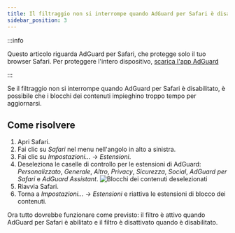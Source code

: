 ```yaml
---
title: Il filtraggio non si interrompe quando AdGuard per Safari è disabilitato
sidebar_position: 3
---
```


:::info

Questo articolo riguarda AdGuard per Safari, che protegge solo il tuo browser Safari. Per proteggere l'intero dispositivo, [scarica l'app AdGuard](https://agrd.io/download-kb-adblock)

:::

Se il filtraggio non si interrompe quando AdGuard per Safari è disabilitato, è possibile che i blocchi dei contenuti impieghino troppo tempo per aggiornarsi.

## Come risolvere

1. Apri Safari.
2. Fai clic su _Safari_ nel menu nell'angolo in alto a sinistra.
3. Fai clic su _Impostazioni…_ → _Estensioni_.
4. Deseleziona le caselle di controllo per le estensioni di AdGuard: _Personalizzato_, _Generale_, _Altro_, _Privacy_, _Sicurezza_, _Social_, _AdGuard per Safari_ e _AdGuard Assistant_.
   ![Blocchi dei contenuti deselezionati](https://cdn.adtidy.org/content/Kb/ad_blocker/safari/adg-safari-unchecked-cbs.png)
5. Riavvia Safari.
6. Torna a _Impostazioni..._ → _Estensioni_ e riattiva le estensioni di blocco dei contenuti.

Ora tutto dovrebbe funzionare come previsto: il filtro è attivo quando AdGuard per Safari è abilitato e il filtro è disattivato quando è disabilitato.
